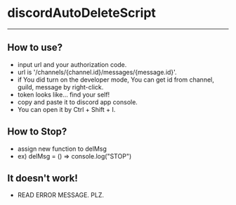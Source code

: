 # discordAutoDeleteScript
----
## How to use?
* input url and your authorization code.
* url is '/channels/{channel.id}/messages/{message.id}'.
* if You did turn on the developer mode, You can get id from channel, guild, message by right-click.
* token looks like... find your self!
* copy and paste it to discord app console.
* You can open it by Ctrl + Shift + I.

## How to Stop?
* assign new function to delMsg
* ex) delMsg = () => console.log("STOP")

## It doesn't work!
* READ ERROR MESSAGE. PLZ.
